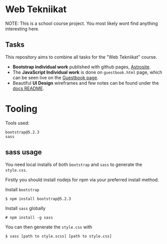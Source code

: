 # Web Tekniikat
NOTE: This is a school course project. You most likely wont find anything interesting here.

## Tasks
This repository aims to combine all tasks for the "Web Tekniikat" course.

- **Bootstrap individual work** published with github pages, [Astrosite](https://oamk-isri.github.io/web-tekniikat-demo/index.html).
- The **JavaScript Individual work** is done on `guestbook.html` page, which can be seen live on the [Guestbook page](https://oamk-isri.github.io/web-tekniikat-demo/pages/guestbook.html).
- Beautiful **UI Design** wireframes and few notes can be found under the [docs README](docs/README.md).


# Tooling

Tools used:
```
bootstrap@5.2.3
sass
```

## sass usage
You need local installs of both `bootstrap` and `sass` to generate the `style.css`.

Firstly you should install nodejs for npm via your preferred install method.

Install `bootstrap`
```
$ npm install bootstrap@5.2.3
```

Install `sass` globally
```
# npm install -g sass
```

You can then generate the `style.css` with
```
$ sass [path to style.scss] [path to style.css]
```